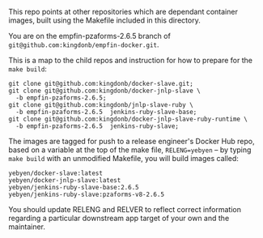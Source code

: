 This repo points at other repositories which are dependant container images, built using the Makefile included in this directory.

You are on the empfin-pzaforms-2.6.5 branch of `git@github.com:kingdonb/empfin-docker.git`.

This is a map to the child repos and instruction for how to prepare for the `make build`:

```
git clone git@github.com:kingdonb/docker-slave.git;
git clone git@github.com:kingdonb/docker-jnlp-slave \
  -b empfin-pzaforms-2.6.5;
git clone git@github.com:kingdonb/jnlp-slave-ruby \
  -b empfin-pzaforms-2.6.5	jenkins-ruby-slave-base;
git clone git@github.com:kingdonb/docker-jnlp-slave-ruby-runtime \
  -b empfin-pzaforms-2.6.5	jenkins-ruby-slave;

```

The images are tagged for push to a release engineer's Docker Hub repo, based on a variable at the top of the make file, `RELENG=yebyen` – by typing `make build` with an unmodified Makefile, you will build images called:

```
yebyen/docker-slave:latest
yebyen/docker-jnlp-slave:latest
yebyen/jenkins-ruby-slave-base:2.6.5
yebyen/jenkins-ruby-slave:pzaforms-v8-2.6.5
```

You should update RELENG and RELVER to reflect correct information regarding a particular downstream app target of your own and the maintainer.
